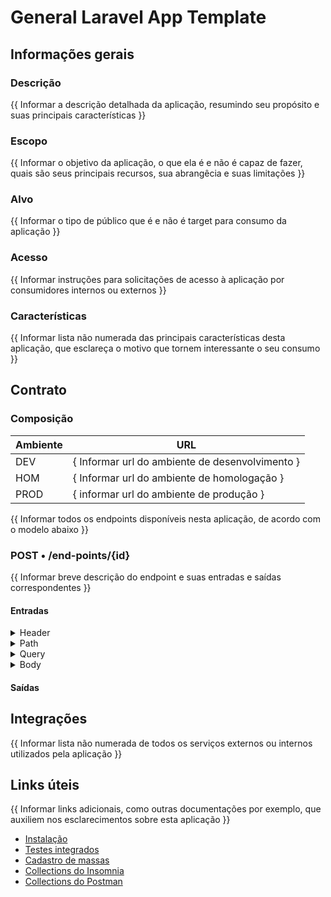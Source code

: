 # General Laravel App Template

## Informações gerais
### Descrição
{{ Informar a descrição detalhada da aplicação, resumindo seu propósito e suas principais características }}

### Escopo
{{ Informar o objetivo da aplicação, o que ela é e não é capaz de fazer, quais são seus principais recursos, sua abrangêcia e suas limitações }}

### Alvo
{{ Informar o tipo de público que é e não é target para consumo da aplicação }}

### Acesso
{{ Informar instruções para solicitações de acesso à aplicação por consumidores internos ou externos }}

### Características
{{ Informar lista não numerada das principais características desta aplicação, que esclareça o motivo que tornem interessante o seu consumo }}

## Contrato
### Composição

| Ambiente | URL                                             |
|----------|-------------------------------------------------|
| DEV      | { Informar url do ambiente de desenvolvimento } |
| HOM      | { Informar url do ambiente de homologação }     |
| PROD     | { informar url do ambiente de produção }        |

{{ Informar todos os endpoints disponíveis nesta aplicação, de acordo com o modelo abaixo }}

### POST • /end-points/{id}
{{ Informar breve descrição do endpoint e suas entradas e saídas correspondentes }}

#### Entradas

<details><summary>Header</summary>
<p>
<table style="vertical-align: top;">
    <thead>
        <th>Nome</th>
        <th>Descrição</th>
        <th>Tipo</th>
        <th>Obrigatório</th>
        <th>Exemplo</th>
    </thead>
    <tbody>
        <td>CorrelationId</td>
        <td>Identificador único da requisição para reateamento de correlacionado</td>
        <td>string (Uuid)</td>
        <td>Sim</td>
        <td><i>b72645e9-3bfb-4423-b983-0e7d47c425a5</i></td>
    </tbody>
</table>
</details>

<details><summary>Path</summary>
<p>
<table>
    <thead>
        <th>Nome</th>
        <th>Descrição</th>
        <th>Tipo</th>
        <th>Obrigatório</th>
        <th>Exemplo</th>
    </thead>
    <tbody>
        <td>{id}</td>
        <td>Id do registro da coleção</td>
        <td>string (Uuid)</td>
        <td>Sim</td>
        <td><i>f3269126-6861-40b4-98ce-5cfbca94aff1</i></td>
    </tbody>
</table>
</details>

<details><summary>Query</summary>
<p>
<table>
    <thead>
        <th>Nome</th>
        <th>Descrição</th>
        <th>Tipo</th>
        <th>Obrigatório</th>
        <th>Exemplo</th>
    </thead>
    <tbody>
        <td>filtro1</td>
        <td>Filtro adicional para a rota</td>
        <td>boolean</td>
        <td>Não</td>
        <td>true</td>
    </tbody>
</table>
</details>

<details><summary>Body</summary>
<p>
<table>
    <thead>
        <th>Nome</th>
        <th>Descrição</th>
        <th>Tipo</th>
        <th>Obrigatório</th>
        <th>Exemplo</th>
    </thead>
    <tbody>
        <td>description</td>
        <td>Descrição para o novo registro</td>
        <td>string</td>
        <td>Sim</td>
        <td>**</td>
    </tbody>
</table>
</details>

#### Saídas

## Integrações
{{ Informar lista não numerada de todos os serviços externos ou internos utilizados pela aplicação }}

## Links úteis
{{  Informar links adicionais, como outras documentações por exemplo, que auxiliem nos esclarecimentos sobre esta aplicação }}

- [Instalação](../README.md)
- [Testes integrados](../tests/README.md)
- [Cadastro de massas](.)
- [Collections do Insomnia](.)
- [Collections do Postman](.)
